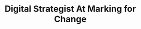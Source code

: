 ---
name: Maggie Lawrence
title: Digital Strategist At Marking for Change
websiteUrl: http://marketingforchange.com
instagramUrl: https://www.instagram.com/m4c_creativesauce/
twitterUrl: https://twitter.com/m4changeco
featuredImage: ../images/guests/maggie-lawrence.png
postType: guest
---